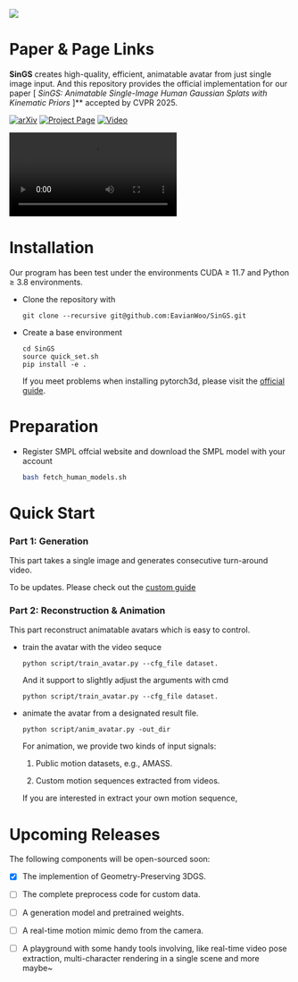 ![](./assets/dynamic_logo.gif)

# Paper & Page Links

**SinGS** creates high-quality, efficient, animatable avatar from just single image input. And this repository provides the official implementation for our paper [ *SinGS: Animatable Single-Image Human Gaussian Splats with Kinematic Priors* ]** accepted by CVPR 2025.

[![arXiv](https://img.shields.io/badge/arXiv-2406.12345-b31b1b.svg)](https://openaccess.thecvf.com/content/CVPR2025/papers/Wu_SinGS_Animatable_Single-Image_Human_Gaussian_Splats_with_Kinematic_Priors_CVPR_2025_paper.pdf)	[![Project Page](https://img.shields.io/badge/Project-Page-blue)](https://github.com/EavianWoo/singsPage)	[![Video](https://img.shields.io/badge/Video-Demo-red)](https://www.youtube.com/watch?v=2NVqoVNVmjY&t=13s)

![Animation Result](./assets/LowAnim.mp4)



# Installation

Our program has been test under the environments CUDA ≥ 11.7 and Python ≥ 3.8 environments.

- Clone the repository with

  ```
  git clone --recursive git@github.com:EavianWoo/SinGS.git
  ```

  

- Create a base environment

  ```
  cd SinGS
  source quick_set.sh
  pip install -e .
  ```

  If you meet problems when installing pytorch3d, please visit the [official guide](https://github.com/facebookresearch/pytorch3d/blob/main/INSTALL.md).
  
  



# Preparation

- Register SMPL offcial website and download the SMPL model with your account

  ```sh
  bash fetch_human_models.sh
  ```

  



# Quick Start

### Part 1: Generation

This part takes a single image and generates consecutive turn-around video.

To be updates. Please check out the [custom guide](./custom.md)



### Part 2: Reconstruction & Animation

This part reconstruct animatable avatars which is easy to control. 

- train the avatar with the video sequce

  ```
  python script/train_avatar.py --cfg_file dataset.
  ```

  And it support to slightly adjust the arguments with cmd

  ```
  python script/train_avatar.py --cfg_file dataset.
  ```



- animate the avatar from a designated result file.

  ```
  python script/anim_avatar.py -out_dir
  ```

  For animation, we provide two kinds of input signals:

  1. Public motion datasets, e.g., AMASS.

  2. Custom motion sequences extracted from videos.

  If you are interested in extract your own motion sequence, 





# Upcoming Releases

The following components will be open-sourced soon:

- [x] The implemention of Geometry-Preserving 3DGS.
- [ ] The complete preprocess code for custom data.
- [ ] A generation model and  pretrained weights.
- [ ] A real-time motion mimic demo from the camera.
- [ ] A playground with some handy tools involving, like real-time video pose extraction, multi-character rendering in a single scene and more maybe~

